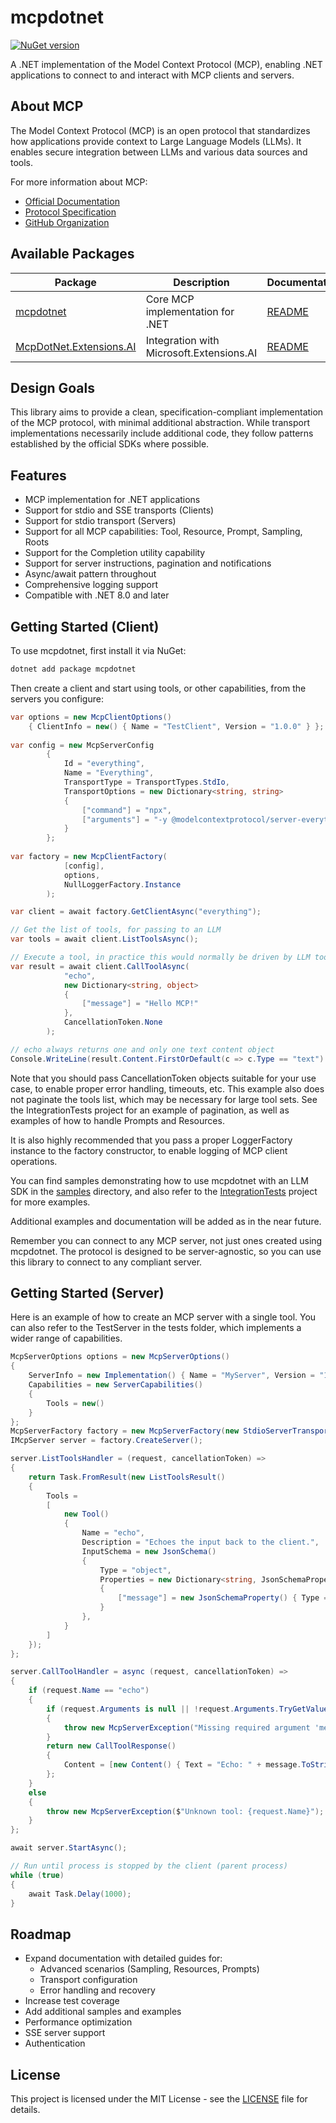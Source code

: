 # mcpdotnet
[![NuGet version](https://img.shields.io/nuget/v/mcpdotnet.svg)](https://www.nuget.org/packages/mcpdotnet/)

A .NET implementation of the Model Context Protocol (MCP), enabling .NET applications to connect to and interact with MCP clients and servers.

## About MCP

The Model Context Protocol (MCP) is an open protocol that standardizes how applications provide context to Large Language Models (LLMs). It enables secure integration between LLMs and various data sources and tools.

For more information about MCP:
- [Official Documentation](https://modelcontextprotocol.io/)
- [Protocol Specification](https://spec.modelcontextprotocol.io/)
- [GitHub Organization](https://github.com/modelcontextprotocol)

## Available Packages

| Package | Description | Documentation |
|---------|-------------|---------------|
| [mcpdotnet](src/mcpdotnet) | Core MCP implementation for .NET | [README](README.md) |
| [McpDotNet.Extensions.AI](src/McpDotNet.Extensions.AI) | Integration with Microsoft.Extensions.AI | [README](src/McpDotNet.Extensions.AI/README.md) |

## Design Goals

This library aims to provide a clean, specification-compliant implementation of the MCP protocol, with minimal additional abstraction. While transport implementations necessarily include additional code, they follow patterns established by the official SDKs where possible.

## Features

- MCP implementation for .NET applications
- Support for stdio and SSE transports (Clients)
- Support for stdio transport (Servers)
- Support for all MCP capabilities: Tool, Resource, Prompt, Sampling, Roots
- Support for the Completion utility capability
- Support for server instructions, pagination and notifications
- Async/await pattern throughout
- Comprehensive logging support
- Compatible with .NET 8.0 and later

## Getting Started (Client)

To use mcpdotnet, first install it via NuGet:

```powershell
dotnet add package mcpdotnet
```

Then create a client and start using tools, or other capabilities, from the servers you configure:
```csharp
var options = new McpClientOptions() 
    { ClientInfo = new() { Name = "TestClient", Version = "1.0.0" } };
	
var config = new McpServerConfig
        {
            Id = "everything",
            Name = "Everything",
            TransportType = TransportTypes.StdIo,
            TransportOptions = new Dictionary<string, string>
            {
                ["command"] = "npx",
                ["arguments"] = "-y @modelcontextprotocol/server-everything",
            }
        };
		
var factory = new McpClientFactory(
            [config],
            options,
            NullLoggerFactory.Instance
        );

var client = await factory.GetClientAsync("everything");

// Get the list of tools, for passing to an LLM
var tools = await client.ListToolsAsync();

// Execute a tool, in practice this would normally be driven by LLM tool invocations
var result = await client.CallToolAsync(
            "echo",
            new Dictionary<string, object>
            {
                ["message"] = "Hello MCP!"
            },
            CancellationToken.None
        );

// echo always returns one and only one text content object
Console.WriteLine(result.Content.FirstOrDefault(c => c.Type == "text").Text);
```

Note that you should pass CancellationToken objects suitable for your use case, to enable proper error handling, timeouts, etc. This example also does not paginate the tools list, which may be necessary for large tool sets. See the IntegrationTests project for an example of pagination, as well as examples of how to handle Prompts and Resources.

It is also highly recommended that you pass a proper LoggerFactory instance to the factory constructor, to enable logging of MCP client operations.

You can find samples demonstrating how to use mcpdotnet with an LLM SDK in the [samples](samples) directory, and also refer to the [IntegrationTests](test/McpDotNet.IntegrationTests) project for more examples.

Additional examples and documentation will be added as in the near future.

Remember you can connect to any MCP server, not just ones created using mcpdotnet. The protocol is designed to be server-agnostic, so you can use this library to connect to any compliant server.

## Getting Started (Server)

Here is an example of how to create an MCP server with a single tool. You can also refer to the TestServer in the tests folder, which implements a wider range of capabilities.

```csharp
McpServerOptions options = new McpServerOptions()
{
    ServerInfo = new Implementation() { Name = "MyServer", Version = "1.0.0" },
    Capabilities = new ServerCapabilities()
    {
        Tools = new()
    }
};
McpServerFactory factory = new McpServerFactory(new StdioServerTransport("MyServer", loggerFactory), options, loggerFactory);
IMcpServer server = factory.CreateServer();

server.ListToolsHandler = (request, cancellationToken) =>
{
    return Task.FromResult(new ListToolsResult()
    {
        Tools = 
        [
            new Tool()                
            {
                Name = "echo",
                Description = "Echoes the input back to the client.",
                InputSchema = new JsonSchema()
                {
                    Type = "object",
                    Properties = new Dictionary<string, JsonSchemaProperty>()
                    {
                        ["message"] = new JsonSchemaProperty() { Type = "string", Description = "The input to echo back." }
                    }
                },
            }
        ]
    });
};

server.CallToolHandler = async (request, cancellationToken) =>
{
    if (request.Name == "echo")
    {
        if (request.Arguments is null || !request.Arguments.TryGetValue("message", out var message))
        {
            throw new McpServerException("Missing required argument 'message'");
        }
        return new CallToolResponse()
        {
            Content = [new Content() { Text = "Echo: " + message.ToString(), Type = "text" }]
        };
    }
    else
    {
        throw new McpServerException($"Unknown tool: {request.Name}");
    }
};

await server.StartAsync();

// Run until process is stopped by the client (parent process)
while (true)
{
    await Task.Delay(1000);
}
```

## Roadmap

- Expand documentation with detailed guides for:
  - Advanced scenarios (Sampling, Resources, Prompts)
  - Transport configuration
  - Error handling and recovery
- Increase test coverage
- Add additional samples and examples
- Performance optimization
- SSE server support
- Authentication

## License

This project is licensed under the MIT License - see the [LICENSE](LICENSE) file for details.
